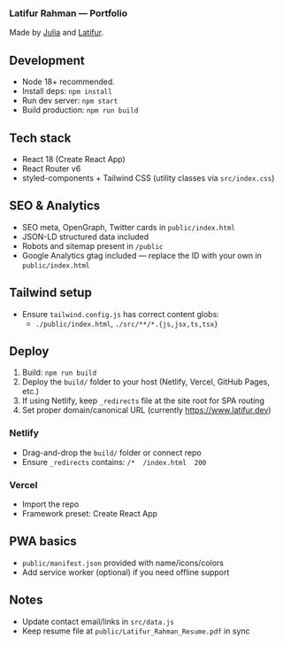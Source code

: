 ### Latifur Rahman — Portfolio

Made by <a href="https://www.juliacodes.com">Julia</a>
and <a href="https://www.latifur.dev">Latifur</a>.

## Development

- Node 18+ recommended.
- Install deps: `npm install`
- Run dev server: `npm start`
- Build production: `npm run build`

## Tech stack

- React 18 (Create React App)
- React Router v6
- styled-components + Tailwind CSS (utility classes via `src/index.css`)

## SEO & Analytics

- SEO meta, OpenGraph, Twitter cards in `public/index.html`
- JSON-LD structured data included
- Robots and sitemap present in `/public`
- Google Analytics gtag included — replace the ID with your own in `public/index.html`

## Tailwind setup

- Ensure `tailwind.config.js` has correct content globs:
  - `./public/index.html`, `./src/**/*.{js,jsx,ts,tsx}`

## Deploy

1. Build: `npm run build`
2. Deploy the `build/` folder to your host (Netlify, Vercel, GitHub Pages, etc.)
3. If using Netlify, keep `_redirects` file at the site root for SPA routing
4. Set proper domain/canonical URL (currently https://www.latifur.dev)

### Netlify

- Drag-and-drop the `build/` folder or connect repo
- Ensure `_redirects` contains: `/*  /index.html  200`

### Vercel

- Import the repo
- Framework preset: Create React App

## PWA basics

- `public/manifest.json` provided with name/icons/colors
- Add service worker (optional) if you need offline support

## Notes

- Update contact email/links in `src/data.js`
- Keep resume file at `public/Latifur_Rahman_Resume.pdf` in sync
